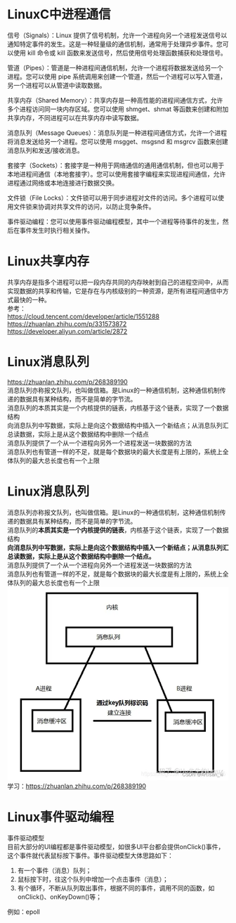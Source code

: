 # LinuxC中进程通信
信号（Signals）：Linux 提供了信号机制，允许一个进程向另一个进程发送信号以通知特定事件的发生。这是一种轻量级的通信机制，通常用于处理异步事件。您可以使用 kill 命令或 kill 函数来发送信号，然后使用信号处理函数捕获和处理信号。

管道（Pipes）：管道是一种进程间通信机制，允许一个进程将数据发送给另一个进程。您可以使用 pipe 系统调用来创建一个管道，然后一个进程可以写入管道，另一个进程可以从管道中读取数据。

共享内存（Shared Memory）：共享内存是一种高性能的进程间通信方式，允许多个进程访问同一块内存区域。您可以使用 shmget、shmat 等函数来创建和附加共享内存，不同进程可以在共享内存中读写数据。

消息队列（Message Queues）：消息队列是一种进程间通信方式，允许一个进程将消息发送给另一个进程。您可以使用 msgget、msgsnd 和 msgrcv 函数来创建消息队列和发送/接收消息。

套接字（Sockets）：套接字是一种用于网络通信的通用通信机制，但也可以用于本地进程间通信（本地套接字）。您可以使用套接字编程来实现进程间通信，允许进程通过网络或本地连接进行数据交换。

文件锁（File Locks）：文件锁可以用于同步进程对文件的访问。多个进程可以使用文件锁来协调对共享文件的访问，以防止竞争条件。

事件驱动编程：您可以使用事件驱动编程模型，其中一个进程等待事件的发生，然后在事件发生时执行相关操作。
# Linux共享内存
共享内存是指多个进程可以把一段内存共同的内存映射到自己的进程空间中，从而实现数据的共享和传输，它是存在与内核级别的一种资源，是所有进程间通信中方式最快的一种。  
参考：  
https://cloud.tencent.com/developer/article/1551288  
https://zhuanlan.zhihu.com/p/331573872  
https://developer.aliyun.com/article/2872  
# Linux消息队列
https://zhuanlan.zhihu.com/p/268389190  
消息队列亦称报文队列，也叫做信箱。是Linux的一种通信机制，这种通信机制传递的数据具有某种结构，而不是简单的字节流。  
消息队列的本质其实是一个内核提供的链表，内核基于这个链表，实现了一个数据结构  
向消息队列中写数据，实际上是向这个数据结构中插入一个新结点；从消息队列汇总读数据，实际上是从这个数据结构中删除一个结点  
消息队列提供了一个从一个进程向另外一个进程发送一块数据的方法  
消息队列也有管道一样的不足，就是每个数据块的最大长度是有上限的，系统上全体队列的最大总长度也有一个上限  
# Linux消息队列

消息队列亦称报文队列，也叫做信箱。是Linux的一种通信机制，这种通信机制传递的数据具有某种结构，而不是简单的字节流。  
消息队列的**本质其实是一个内核提供的链表**，内核基于这个链表，实现了一个数据结构  
**向消息队列中写数据，实际上是向这个数据结构中插入一个新结点；从消息队列汇总读数据，实际上是从这个数据结构中删除一个结点。**  
消息队列提供了一个从一个进程向另外一个进程发送一块数据的方法  
消息队列也有管道一样的不足，就是每个数据块的最大长度是有上限的，系统上全体队列的最大总长度也有一个上限  
![在这里插入图片描述](https://raw.githubusercontent.com/PeipengWang/picture/master/324aac893bd64bea8158b80baa3edabb.png)  
学习：https://zhuanlan.zhihu.com/p/268389190

# Linux事件驱动编程  
事件驱动模型  
目前大部分的UI编程都是事件驱动模型，如很多UI平台都会提供onClick()事件，这个事件就代表鼠标按下事件。事件驱动模型大体思路如下：  
1. 有一个事件（消息）队列；  
2. 鼠标按下时，往这个队列中增加一个点击事件（消息）；  
3. 有个循环，不断从队列取出事件，根据不同的事件，调用不同的函数，如onClick()、onKeyDown()等；  

例如：epoll








